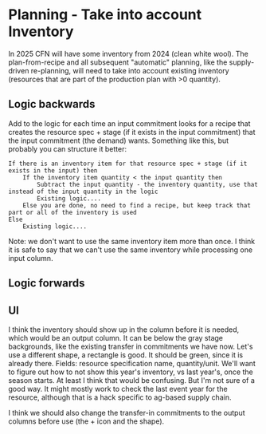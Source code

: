 # Planning - Take into account Inventory

In 2025 CFN will have some inventory from 2024 (clean white wool).  The plan-from-recipe and all subsequent "automatic" planning, like the supply-driven re-planning, will need to take into account existing inventory (resources that are part of the production plan with >0 quantity).

## Logic backwards

Add to the logic for each time an input commitment looks for a recipe that creates the resource spec + stage (if it exists in the input commitment) that the input commitment (the demand) wants.  Something like this, but probably you can structure it better:
```
If there is an inventory item for that resource spec + stage (if it exists in the input) then
    If the inventory item quantity < the input quantity then
        Subtract the input quantity - the inventory quantity, use that instead of the input quantity in the logic
        Existing logic....
    Else you are done, no need to find a recipe, but keep track that part or all of the inventory is used
Else
    Existing logic....
```
Note: we don't want to use the same inventory item more than once.  I think it is safe to say that we can't use the same inventory while processing one input column.

## Logic forwards



## UI

I think the inventory should show up in the column before it is needed, which would be an output column. It can be below the gray stage backgrounds, like the existing transfer in commitments we have now. Let's use a different shape, a rectangle is good.  It should be green, since it is already there.  Fields: resource specification name, quantity/unit.  We'll want to figure out how to not show this year's inventory, vs last year's, once the season starts.  At least I think that would be confusing.  But I'm not sure of a good way.  It might mostly work to check the last event year for the resource, although that is a hack specific to ag-based supply chain.

I think we should also change the transfer-in commitments to the output columns before use (the + icon and the shape).

